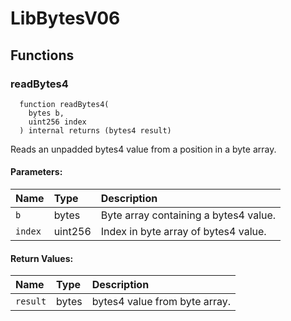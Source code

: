 # LibBytesV06





## Functions
### readBytes4
```solidity
  function readBytes4(
    bytes b,
    uint256 index
  ) internal returns (bytes4 result)
```
Reads an unpadded bytes4 value from a position in a byte array.


#### Parameters:
| Name | Type | Description                                                          |
| :--- | :--- | :------------------------------------------------------------------- |
|`b` | bytes | Byte array containing a bytes4 value.
|`index` | uint256 | Index in byte array of bytes4 value.

#### Return Values:
| Name                           | Type          | Description                                                                  |
| :----------------------------- | :------------ | :--------------------------------------------------------------------------- |
|`result`| bytes | bytes4 value from byte array.
